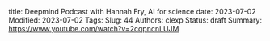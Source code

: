 title: Deepmind Podcast with Hannah Fry, AI for science
date: 2023-07-02
Modified: 2023-07-02
Tags: 
Slug: 44
Authors: clexp
Status: draft
Summary: 
https://www.youtube.com/watch?v=2cqpncnLUJM
